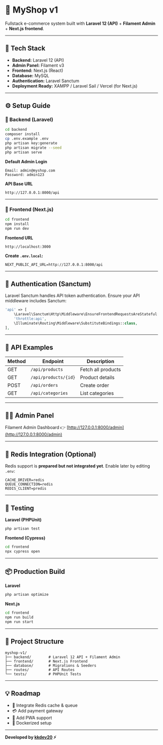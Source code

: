 # 🛒 MyShop v1

Fullstack e-commerce system built with **Laravel 12 (API)** + **Filament Admin** + **Next.js frontend**.

---

## 🚀 Tech Stack

* **Backend:** Laravel 12 (API)
* **Admin Panel:** Filament v3
* **Frontend:** Next.js (React)
* **Database:** MySQL
* **Authentication:** Laravel Sanctum
* **Deployment Ready:** XAMPP / Laravel Sail / Vercel (for Next.js)

---

## ⚙️ Setup Guide

### 🔹 Backend (Laravel)

```bash
cd backend
composer install
cp .env.example .env
php artisan key:generate
php artisan migrate --seed
php artisan serve
```

**Default Admin Login**

```
Email: admin@myshop.com
Password: admin123
```

**API Base URL**

```
http://127.0.0.1:8000/api
```

---

### 🔹 Frontend (Next.js)

```bash
cd frontend
npm install
npm run dev
```

**Frontend URL**

```
http://localhost:3000
```

**Create `.env.local`:**

```
NEXT_PUBLIC_API_URL=http://127.0.0.1:8000/api
```

---

## 🔐 Authentication (Sanctum)

Laravel Sanctum handles API token authentication.
Ensure your API middleware includes Sanctum:

```php
'api' => [
    \Laravel\Sanctum\Http\Middleware\EnsureFrontendRequestsAreStateful::class,
    'throttle:api',
    \Illuminate\Routing\Middleware\SubstituteBindings::class,
],
```

---

## 🧩 API Examples

| Method | Endpoint             | Description        |
| ------ | -------------------- | ------------------ |
| GET    | `/api/products`      | Fetch all products |
| GET    | `/api/products/{id}` | Product details    |
| POST   | `/api/orders`        | Create order       |
| GET    | `/api/categories`    | List categories    |

---

## 🧑‍💻 Admin Panel

Filament Admin Dashboard
👉 [http://127.0.0.1:8000/admin](http://127.0.0.1:8000/admin)

---

## 🧠 Redis Integration (Optional)

Redis support is **prepared but not integrated yet**.
Enable later by editing `.env`:

```
CACHE_DRIVER=redis
QUEUE_CONNECTION=redis
REDIS_CLIENT=predis
```

---

## 🧪 Testing

**Laravel (PHPUnit)**

```bash
php artisan test
```

**Frontend (Cypress)**

```bash
cd frontend
npx cypress open
```

---

## 📦 Production Build

**Laravel**

```bash
php artisan optimize
```

**Next.js**

```bash
cd frontend
npm run build
npm run start
```

---

## 📁 Project Structure

```
myshop-v1/
├── backend/        # Laravel 12 API + Filament Admin
├── frontend/       # Next.js Frontend
├── database/       # Migrations & Seeders
├── routes/         # API Routes
└── tests/          # PHPUnit Tests
```

---

## 💡 Roadmap

* 🔁 Integrate Redis cache & queue
* 💳 Add payment gateway
* 📱 Add PWA support
* 🐳 Dockerized setup

---

**Developed by [kkdev20](https://github.com/kkdev20) ⚡**
